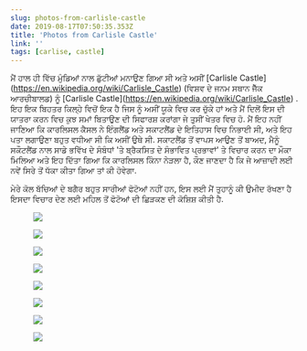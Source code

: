 ```yaml
---
slug: photos-from-carlisle-castle
date: 2019-08-17T07:50:35.353Z
title: 'Photos from Carlisle Castle'
link: ''
tags: [carlise, castle]
---
```


ਮੈਂ ਹਾਲ ਹੀ ਵਿੱਚ ਮੁੰਡਿਆਂ ਨਾਲ ਛੁੱਟੀਆਂ ਮਨਾਉਣ ਗਿਆ ਸੀ ਅਤੇ ਅਸੀਂ [Carlisle Castle](<a href="https://en.wikipedia.org/wiki/Carlisle_Castle">https://en.wikipedia.org/wiki/Carlisle_Castle</a>) (ਵਿਸ਼ਵ ਦੇ ਜਨਮ ਸਥਾਨ ਜੈੱਕ ਆਰਚੀਬਾਲਡ) ਨੂੰ [Carlisle Castle](<a href="https://en.wikipedia.org/wiki/Carlisle_Castle">https://en.wikipedia.org/wiki/Carlisle_Castle</a>) . ਇਹ ਇਕ ਬਿਹਤਰ ਕਿਲ੍ਹੇ ਵਿਚੋਂ ਇਕ ਹੈ ਜਿਸ ਨੂੰ ਅਸੀਂ ਯੂਕੇ ਵਿਚ ਕਰ ਚੁੱਕੇ ਹਾਂ ਅਤੇ ਮੈਂ ਦਿਲੋਂ ਇਸ ਦੀ ਯਾਤਰਾ ਕਰਨ ਵਿਚ ਕੁਝ ਸਮਾਂ ਬਿਤਾਉਣ ਦੀ ਸਿਫਾਰਸ਼ ਕਰਾਂਗਾ ਜੇ ਤੁਸੀਂ ਖੇਤਰ ਵਿਚ ਹੋ. ਮੈਂ ਇਹ ਨਹੀਂ ਜਾਣਿਆ ਕਿ ਕਾਰਲਿਸਲ ਕੈਸਲ ਨੇ ਇੰਗਲੈਂਡ ਅਤੇ ਸਕਾਟਲੈਂਡ ਦੇ ਇਤਿਹਾਸ ਵਿਚ ਨਿਭਾਈ ਸੀ, ਅਤੇ ਇਹ ਪਤਾ ਲਗਾਉਣਾ ਬਹੁਤ ਵਧੀਆ ਸੀ ਕਿ ਅਸੀਂ ਉਥੇ ਸੀ. ਸਕਾਟਲੈਂਡ ਤੋਂ ਵਾਪਸ ਆਉਣ ਤੋਂ ਬਾਅਦ, ਮੈਨੂੰ ਸਕੌਟਲੈਂਡ ਨਾਲ ਸਾਡੇ ਭਵਿੱਖ ਦੇ ਸੰਬੰਧਾਂ &#39;ਤੇ ਬ੍ਰੈਕਸਿਤ ਦੇ ਸੰਭਾਵਿਤ ਪ੍ਰਭਾਵਾਂ&#39; ਤੇ ਵਿਚਾਰ ਕਰਨ ਦਾ ਮੌਕਾ ਮਿਲਿਆ ਅਤੇ ਇਹ ਦਿੱਤਾ ਗਿਆ ਕਿ ਕਾਰਲਿਸਲ ਕਿੰਨਾ ਨੇੜਲਾ ਹੈ, ਕੌਣ ਜਾਣਦਾ ਹੈ ਕਿ ਜੇ ਆਜ਼ਾਦੀ ਲਈ ਨਵੇਂ ਸਿਰੇ ਤੋਂ ਧੱਕਾ ਕੀਤਾ ਗਿਆ ਤਾਂ ਕੀ ਹੋਵੇਗਾ.

ਮੇਰੇ ਕੋਲ ਬੱਚਿਆਂ ਦੇ ਬਗੈਰ ਬਹੁਤ ਸਾਰੀਆਂ ਫੋਟੋਆਂ ਨਹੀਂ ਹਨ, ਇਸ ਲਈ ਮੈਂ ਤੁਹਾਨੂੰ ਕੀ ਉਮੀਦ ਰੱਖਣਾ ਹੈ ਇਸਦਾ ਵਿਚਾਰ ਦੇਣ ਲਈ ਮਹਿਲ ਤੋਂ ਫੋਟੋਆਂ ਦੀ ਛਿੜਕਣ ਦੀ ਕੋਸ਼ਿਸ਼ ਕੀਤੀ ਹੈ.

<figure><img src="/images/2019-08-17-photos-from-carlisle-castle-0.jpeg"></figure>

<figure><img src="/images/2019-08-17-photos-from-carlisle-castle-1.jpeg"></figure>

<figure><img src="/images/2019-08-17-photos-from-carlisle-castle-2.jpeg"></figure>

<figure><img src="/images/2019-08-17-photos-from-carlisle-castle-3.jpeg"></figure>

<figure><img src="/images/2019-08-17-photos-from-carlisle-castle-4.jpeg"></figure>

<figure><img src="/images/2019-08-17-photos-from-carlisle-castle-5.jpeg"></figure>

<figure><img src="/images/2019-08-17-photos-from-carlisle-castle-6.jpeg"></figure>

<figure><img src="/images/2019-08-17-photos-from-carlisle-castle-7.jpeg"></figure>

